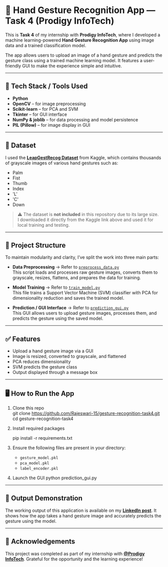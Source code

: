 # 🤖 Hand Gesture Recognition App — Task 4 (Prodigy InfoTech)

This is **Task 4** of my internship with **Prodigy InfoTech**, where I developed a machine learning-powered **Hand Gesture Recognition App** using image data and a trained classification model.

The app allows users to upload an image of a hand gesture and predicts the gesture class using a trained machine learning model. It features a user-friendly GUI to make the experience simple and intuitive.

---

## 🧠 Tech Stack / Tools Used

- **Python**
- **OpenCV** – for image preprocessing
- **Scikit-learn** – for PCA and SVM
- **Tkinter** – for GUI interface
- **NumPy & joblib** – for data processing and model persistence
- **PIL (Pillow)** – for image display in GUI

---

## 📁 Dataset

I used the **[LeapGestRecog Dataset](https://www.kaggle.com/gti-upm/leapgestrecog)** from Kaggle, which contains thousands of grayscale images of various hand gestures such as:

- Palm  
- Fist  
- Thumb  
- Index  
- 'L'  
- 'C'  
- Down  

> ⚠️ The dataset is **not included** in this repository due to its large size.  
> I downloaded it directly from the Kaggle link above and used it for local training and testing.

---

## 📂 Project Structure

To maintain modularity and clarity, I’ve split the work into three main parts:

- **Data Preprocessing** → Refer to [`preprocess_data.py`](./preprocess_data.py)  
   This script loads and processes raw gesture images, converts them to grayscale, resizes, flattens, and prepares the data for training.

- **Model Training** → Refer to [`train_model.py`](./train_model.py)  
   This file trains a Support Vector Machine (SVM) classifier with PCA for dimensionality reduction and saves the trained model.

- **Prediction / GUI Interface** → Refer to [`prediction_gui.py`](./prediction_gui.py)  
   This GUI allows users to upload gesture images, processes them, and predicts the gesture using the saved model.

---

## ✅ Features

- Upload a hand gesture image via a GUI
- Image is resized, converted to grayscale, and flattened
- PCA reduces dimensionality
- SVM predicts the gesture class
- Output displayed through a message box

---

## 🖥️ How to Run the App

1. Clone this repo  
   git clone https://github.com/Rajeswari-15/gesture-recognition-task4.git
   cd gesture-recognition-task4

2. Install required packages

   pip install -r requirements.txt


3. Ensure the following files are present in your directory:

   * `gesture_model.pkl`
   * `pca_model.pkl`
   * `label_encoder.pkl`

4. Launch the GUI
   python prediction_gui.py
  

---

## 🎥 Output Demonstration

The working output of this application is available on my **[LinkedIn post](https://www.linkedin.com/posts/yada-rajeshwari-022b8530b_machinelearning-gesturerecognition-python-activity-7334517317579522049-_4ZG?utm_source=share&utm_medium=member_desktop&rcm=ACoAAE8EndoBu65vprjIb-hNbUtHSPP2hiW1WU8)**.
It shows how the app takes a hand gesture image and accurately predicts the gesture using the model.

---

## 🙌 Acknowledgements

This project was completed as part of my internship with **[@Prodigy InfoTech](https://prodigyinfotech.dev/)**.
Grateful for the opportunity and the learning experience!
